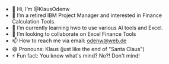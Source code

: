 - 👋 Hi, I’m @KlausOdenw
- 👀 I’m a retired IBM Project Manager and interested in Finance Calculation Tools.
- 🌱 I’m currently learning hwo to use various AI tools and Excel.
- 💞️ I’m looking to collaborate on Excel Finance Tools
- 📫 How to reach me via email: odenw@web.de
- 😄 Pronouns: Klaus (just like the end of "Santa Claus") 
- ⚡ Fun fact: You know what's mind? No?! Don't mind!

<!---
KlausOdenw/KlausOdenw is a ✨ special ✨ repository because its `README.md` (this file) appears on your GitHub profile.
You can click the Preview link to take a look at your changes.
--->
